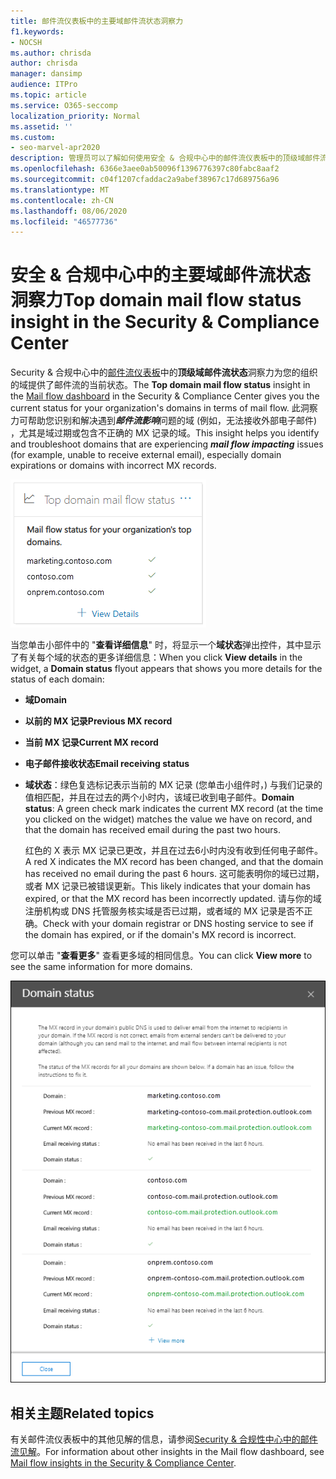 ```yaml
---
title: 邮件流仪表板中的主要域邮件流状态洞察力
f1.keywords:
- NOCSH
ms.author: chrisda
author: chrisda
manager: dansimp
audience: ITPro
ms.topic: article
ms.service: O365-seccomp
localization_priority: Normal
ms.assetid: ''
ms.custom:
- seo-marvel-apr2020
description: 管理员可以了解如何使用安全 & 合规中心中的邮件流仪表板中的顶级域邮件流状态洞察力来解决与其电子邮件域中的 MX 记录相关的邮件流问题。
ms.openlocfilehash: 6366e3aee0ab50096f1396776397c80fabc8aaf2
ms.sourcegitcommit: c04f1207cfaddac2a9abef38967c17d689756a96
ms.translationtype: MT
ms.contentlocale: zh-CN
ms.lasthandoff: 08/06/2020
ms.locfileid: "46577736"
---
```

# <a name="top-domain-mail-flow-status-insight-in-the-security--compliance-center"></a><span data-ttu-id="2945e-103">安全 & 合规中心中的主要域邮件流状态洞察力</span><span class="sxs-lookup"><span data-stu-id="2945e-103">Top domain mail flow status insight in the Security & Compliance Center</span></span>

<span data-ttu-id="2945e-104">Security & 合规中心中的[邮件流仪表板](mail-flow-insights-v2.md)中的**顶级域邮件流状态**洞察力为您的组织的域提供了邮件流的当前状态。</span><span class="sxs-lookup"><span data-stu-id="2945e-104">The **Top domain mail flow status** insight in the [Mail flow dashboard](mail-flow-insights-v2.md) in the Security & Compliance Center gives you the current status for your organization's domains in terms of mail flow.</span></span> <span data-ttu-id="2945e-105">此洞察力可帮助您识别和解决遇到***邮件流影响***问题的域 (例如，无法接收外部电子邮件) ，尤其是域过期或包含不正确的 MX 记录的域。</span><span class="sxs-lookup"><span data-stu-id="2945e-105">This insight helps you identify and troubleshoot domains that are experiencing ***mail flow impacting*** issues (for example, unable to receive external email), especially domain expirations or domains with incorrect MX records.</span></span>

![安全 & 合规性中心的邮件流仪表板中的顶级域流状态构件](../../media/mfi-top-domain-mail-flow-status-widget.png)

<span data-ttu-id="2945e-107">当您单击小部件中的 "**查看详细信息**" 时，将显示一个**域状态**弹出控件，其中显示了有关每个域的状态的更多详细信息：</span><span class="sxs-lookup"><span data-stu-id="2945e-107">When you click **View details** in the widget, a **Domain status** flyout appears that shows you more details for the status of each domain:</span></span>

- <span data-ttu-id="2945e-108">**域**</span><span class="sxs-lookup"><span data-stu-id="2945e-108">**Domain**</span></span>
- <span data-ttu-id="2945e-109">**以前的 MX 记录**</span><span class="sxs-lookup"><span data-stu-id="2945e-109">**Previous MX record**</span></span>
- <span data-ttu-id="2945e-110">**当前 MX 记录**</span><span class="sxs-lookup"><span data-stu-id="2945e-110">**Current MX record**</span></span>
- <span data-ttu-id="2945e-111">**电子邮件接收状态**</span><span class="sxs-lookup"><span data-stu-id="2945e-111">**Email receiving status**</span></span>
- <span data-ttu-id="2945e-112">**域状态**：绿色复选标记表示当前的 MX 记录 (您单击小组件时，) 与我们记录的值相匹配，并且在过去的两个小时内，该域已收到电子邮件。</span><span class="sxs-lookup"><span data-stu-id="2945e-112">**Domain status**: A green check mark indicates the current MX record (at the time you clicked on the widget) matches the value we have on record, and that the domain has received email during the past two hours.</span></span>

  <span data-ttu-id="2945e-113">红色的 X 表示 MX 记录已更改，并且在过去6小时内没有收到任何电子邮件。</span><span class="sxs-lookup"><span data-stu-id="2945e-113">A red X indicates the MX record has been changed, and that the domain has received no email during the past 6 hours.</span></span> <span data-ttu-id="2945e-114">这可能表明你的域已过期，或者 MX 记录已被错误更新。</span><span class="sxs-lookup"><span data-stu-id="2945e-114">This likely indicates that your domain has expired, or that the MX record has been incorrectly updated.</span></span> <span data-ttu-id="2945e-115">请与你的域注册机构或 DNS 托管服务核实域是否已过期，或者域的 MX 记录是否不正确。</span><span class="sxs-lookup"><span data-stu-id="2945e-115">Check with your domain registrar or DNS hosting service to see if the domain has expired, or if the domain's MX record is incorrect.</span></span>

<span data-ttu-id="2945e-116">您可以单击 "**查看更多**" 查看更多域的相同信息。</span><span class="sxs-lookup"><span data-stu-id="2945e-116">You can click **View more** to see the same information for more domains.</span></span>

!["详细信息" 浮出在顶级域邮件流状态洞察力](../../media/mfi-top-domain-mail-flow-status-view-details.png)

## <a name="related-topics"></a><span data-ttu-id="2945e-118">相关主题</span><span class="sxs-lookup"><span data-stu-id="2945e-118">Related topics</span></span>

<span data-ttu-id="2945e-119">有关邮件流仪表板中的其他见解的信息，请参阅[Security & 合规性中心中的邮件流见解](mail-flow-insights-v2.md)。</span><span class="sxs-lookup"><span data-stu-id="2945e-119">For information about other insights in the Mail flow dashboard, see [Mail flow insights in the Security & Compliance Center](mail-flow-insights-v2.md).</span></span>
